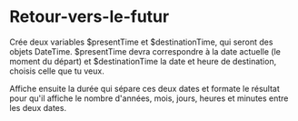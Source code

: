 # Retour-vers-le-futur

Crée deux variables $presentTime et $destinationTime, qui seront des objets DateTime. $presentTime devra correspondre à la date actuelle (le moment du départ) et $destinationTime la date et heure de destination, choisis celle que tu veux.

Affiche ensuite la durée qui sépare ces deux dates et formate le résultat pour qu'il affiche le nombre d'années, mois, jours, heures et minutes entre les deux dates.

